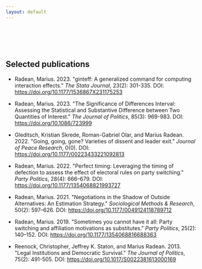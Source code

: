 ```yaml
---
layout: default
---
```


# &nbsp;
  
## Selected publications

- Radean, Marius. 2023. "ginteff: A generalized command for computing interaction effects." *The Stata Journal*, 23(2): 301-335. DOI: <https://doi.org/10.1177/1536867X231175253>
  
- Radean, Marius. 2023. "The Significance of Differences Interval: Assessing the Statistical and Substantive Difference between Two Quantities of Interest." *The Journal of Politics*, 85(3): 969-983. DOI: <https://doi.org/10.1086/723999>

- Gleditsch, Kristian Skrede, Roman-Gabriel Olar, and Marius Radean. 2022. "Going, going, gone? Varieties of dissent and leader exit." *Journal of Peace Research*, 0(0). DOI: <https://doi.org/10.1177/00223433221092813>

- Radean, Marius. 2022. "Perfect timing: Leveraging the timing of defection to assess the effect of electoral rules on party switching." *Party Politics*, 28(4): 666–679. DOI: <https://doi.org/10.1177/1354068821993727>

- Radean, Marius. 2021. "Negotiations in the Shadow of Outside Alternatives: An Estimation Strategy." *Sociological Methods & Research*, 50(2): 597–626. DOI: <https://doi.org/10.1177/0049124118789712>
  
- Radean, Marius. 2019. "Sometimes you cannot have it all: Party switching and affiliation motivations as substitutes." *Party Politics*, 25(2): 140–152. DOI: <https://doi.org/10.1177/1354068816688363>

- Reenock, Christopher, Jeffrey K. Staton, and Marius Radean. 2013. "Legal Institutions and Democratic Survival." *The Journal of Politics*, 75(2): 491-505. DOI: <https://doi.org/10.1017/S0022381613000169>
